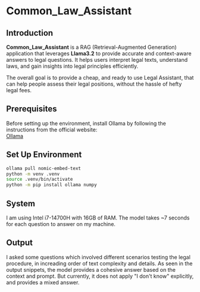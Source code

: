 # Common_Law_Assistant

## Introduction

**Common_Law_Assistant** is a RAG (Retrieval-Augmented Generation) application that leverages **Llama3.2** to provide accurate and context-aware answers to legal questions. It helps users interpret legal texts, understand laws, and gain insights into legal principles efficiently.  

The overall goal is to provide a cheap, and ready to use Legal Assistant, that can help people assess their legal positions, without the hassle of hefty legal fees.


## Prerequisites

Before setting up the environment, install Ollama by following the instructions from the official website:  
[Ollama](https://ollama.com/)

## Set Up Environment

```sh
ollama pull nomic-embed-text
python -m venv .venv
source .venv/bin/activate
python -m pip install ollama numpy
```
## System
I am using Intel i7-14700H with 16GB of RAM. The model takes ~7 seconds for each question to answer on my machine.

## Output

I asked some questions which involved different scenarios testing the legal procedure, in increading order of text complexity and details. 
As seen in the output snippets, the model provides a cohesive answer based on the context and prompt. But currently, it does not apply "I don't know" explicitly, and provides a mixed answer.
